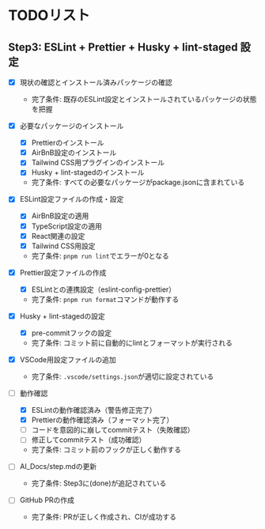 # TODOリスト

## Step3: ESLint + Prettier + Husky + lint-staged 設定

- [x] 現状の確認とインストール済みパッケージの確認

  - 完了条件: 既存のESLint設定とインストールされているパッケージの状態を把握

- [x] 必要なパッケージのインストール

  - [x] Prettierのインストール
  - [x] AirBnB設定のインストール
  - [x] Tailwind CSS用プラグインのインストール
  - [x] Husky + lint-stagedのインストール
  - 完了条件: すべての必要なパッケージがpackage.jsonに含まれている

- [x] ESLint設定ファイルの作成・設定

  - [x] AirBnB設定の適用
  - [x] TypeScript設定の適用
  - [x] React関連の設定
  - [x] Tailwind CSS用設定
  - 完了条件: `pnpm run lint`でエラーが0となる

- [x] Prettier設定ファイルの作成

  - [x] ESLintとの連携設定（eslint-config-prettier）
  - 完了条件: `pnpm run format`コマンドが動作する

- [x] Husky + lint-stagedの設定

  - [x] pre-commitフックの設定
  - 完了条件: コミット前に自動的にlintとフォーマットが実行される

- [x] VSCode用設定ファイルの追加

  - 完了条件: `.vscode/settings.json`が適切に設定されている

- [ ] 動作確認

  - [x] ESLintの動作確認済み（警告修正完了）
  - [x] Prettierの動作確認済み（フォーマット完了）
  - [ ] コードを意図的に崩してcommitテスト（失敗確認）
  - [ ] 修正してcommitテスト（成功確認）
  - 完了条件: コミット前のフックが正しく動作する

- [ ] AI_Docs/step.mdの更新

  - 完了条件: Step3に(done)が追記されている

- [ ] GitHub PRの作成
  - 完了条件: PRが正しく作成され、CIが成功する
